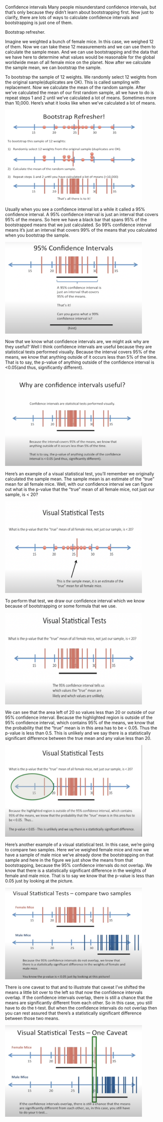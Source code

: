 Confidence intervals
Many people misunderstand confidence intervals, but that’s only because they didn’t learn about bootstrapping first. Now just to clarify, there are lots of ways to calculate confidence intervals and bootstrapping is just one of them.

Bootstrap refresher.

Imagine we weighted a bunch of female mice. In this case, we weighed 12 of them. Now we can take these 12 measurements and we can use them to calculate the sample mean. And we can use bootstrapping and the data that we have here to determine what values would be reasonable for the global worldwide mean of all female mice on the planet. Now after we calculate the sample mean, we can bootstrap the sample. 

To bootstrap the sample of 12 weights. We randomly select 12 weights from the original sample(duplicates are OK). This is called sampling with replacement. Now we calculate the mean of the random sample. After we’ve calculated the mean of our first random sample, all we have to do is repeat steps 1 and 2 until we’ve calculated a lot of means. Sometimes more than 10,000. Here’s what it looks like when we’ve calculated a lot of means.

<img src="bootstrap-refresher.png" width="450" height="300" alt="bootstrap-refresher">


Usually when you see a confidence interval lot a while it called a 95% confidence interval. A 95% confidence interval is just an interval that covers 95% of the means. So here we have a black bar that spans 95% of the bootstrapped means that we just calculated. So 99% confidence interval means it’s just an interval that covers 99% of the means that you calculated when you bootstrap the sample.

<img src="95-confidence-intervals.png" width="450" height="300" alt="95-confidence-interval">


Now that we know what confidence intervals are, we might ask why are they useful? Well I think confidence intervals are useful because they are statistical tests performed visually. Because the interval covers 95% of the means, we know that anything outside of it occurs less than 5% of the time. That is to say, the p-value of anything outside of the confidence interval is <0.05(and thus, significantly different).

<img src="useful-confidence-interval.png" width="450" height="300" alt="useful-confidence-interval">


Here’s an example of a visual statistical test, you’ll remember we originally calculated the sample mean. The sample mean is an estimate of the “true” mean for all female mice. Well, with our confidence interval we can figure out what is the p-value that the “true” mean of all female mice, not just our sample, is < 20?

<img src="visual-statistical-tests1.png" width="450" height="300" alt="visual-statistical-tests1">


To perform that test, we draw our confidence interval which we know because of bootstrapping or some formula that we use.

<img src="visual-statistical-tests2.png" width="450" height="300" alt="visual-statistical-tests2">


We can see that the area left of 20 so values less than 20 or outside of our 95% confidence interval. Because the highlighted region is outside of the 95% confidence interval, which contains 95% of the means, we know that the probability that the “true” mean is in this area has to be < 0.05. Thus the p-value is less than 0.5. This is unlikely and we say there is a statistically significant difference between the true mean and any value less than 20.

<img src="visual-statistical-tests3.png" width="450" height="300" alt="visual-statistical-tests3">


Here’s another example of a visual statistical test. In this case, we’re going to compare two samples. Here we’ve weighed female mice and now we have a sample of male mice we’ve already done the bootstrapping on that sample and here in the figure we just show the means from that bootstrapping, because the 95% confidence intervals do not overlap. We know that there is a statistically significant difference in the weights of female and male mice. That is to say we know that the p-value is less than 0.05 just by looking at the picture.

<img src="another-visual-statistical-tests.png" width="450" height="300" alt="another-visual-statistical-tests">

There is one caveat to that and to illustrate that caveat I’ve shifted the means a little bit over to the left so that now the confidence intervals overlap. If the confidence intervals overlap, there is still a chance that the means are significantly different from each other. So in this case, you still have to do the t-test. But when the confidence intervals do not overlap then you can rest assured that there’s a statistically significant difference between those two means.

<img src="one-caveat.png" width="450" height="300" alt="one-caveat">
